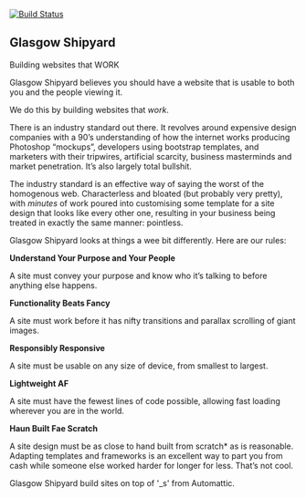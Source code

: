 [![Build Status](https://travis-ci.org/glasgowshipyard/healthcodex.svg?branch=master)](https://travis-ci.org/glasgowshipyard/healthcodex)

## Glasgow Shipyard

Building websites that WORK


Glasgow Shipyard believes you should have a website that is usable to both you and the people viewing it.

We do this by building websites that _work_.

There is an industry standard out there. It revolves around expensive design companies with a 90’s understanding of how the internet works producing Photoshop “mockups”, developers using bootstrap templates, and marketers with their tripwires, artificial scarcity, business masterminds and market penetration. It’s also largely total bullshit.

The industry standard is an effective way of saying the worst of the homogenous web. Characterless and bloated (but probably very pretty), with *minutes* of work poured into customising some template for a site design that looks like every other one, resulting in your business being treated in exactly the same manner: pointless.

Glasgow Shipyard looks at things a wee bit differently. Here are our rules:

**Understand Your Purpose and Your People**

A site must convey your purpose and know who it’s talking to before anything else happens.

**Functionality Beats Fancy**

A site must work before it has nifty transitions and parallax scrolling of giant images.

**Responsibly Responsive**

A site must be usable on any size of device, from smallest to largest.

**Lightweight AF**

A site must have the fewest lines of code possible, allowing fast loading wherever you are in the world.

**Haun Built Fae Scratch**

A site design must be as close to hand built from scratch* as is reasonable. Adapting templates and frameworks is an excellent way to part you from cash while someone else worked harder for longer for less. That’s not cool.

Glasgow Shipyard build sites on top of '_s' from Automattic.

